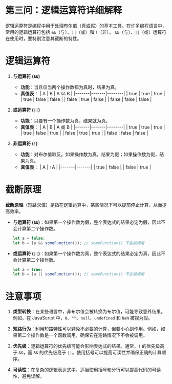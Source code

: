 # 第三问：逻辑运算符详细解释

逻辑运算符是编程中用于处理布尔值（真或假）的基本工具。在许多编程语言中，常用的逻辑运算符包括 `&&`（与）、`||`（或）和 `!`（非）。 `&&`（与）、`||`（或）运算符在使用时，要特别注意其截断的特性。

# 逻辑运算符

1. **与运算符 (`&&`)**
   - **功能**：当且仅当两个操作数都为真时，结果为真。
   - **真值表**：
     | A     | B     | A `&&` B |
     |-------|-------|--------|
     | true  | true  | true   |
     | true  | false | false  |
     | false | true  | false  |
     | false | false | false  |

2. **或运算符 (`||`)**
   - **功能**：只要有一个操作数为真，结果就为真。
   - **真值表**：
     | A     | B     |  A 或 B |
     |-------|-------|--------|
     | true  | true  | true   |
     | true  | false | true   |
     | false | true  | true   |
     | false | false | false  |

3. **非运算符 (`!`)**
   - **功能**：对布尔值取反。如果操作数为真，结果为假；如果操作数为假，结果为真。
   - **真值表**：
     | A     | `!`A    |
     |-------|-------|
     | true  | false |
     | false | true  |

# 截断原理

**截断原理**（短路求值）是指在逻辑运算中，某些情况下可以提前停止计算，从而提高效率。

- **与运算符 (`&&`)**：如果第一个操作数为假，整个表达式的结果必定为假，因此不会计算第二个操作数。
  ```javascript
  let a = false;
  let b = (a && someFunction()); // someFunction() 不会被调用
  ```

- **或运算符 (`||`)**：如果第一个操作数为真，整个表达式的结果必定为真，因此不会计算第二个操作数。
  ```javascript
  let a = true;
  let b = (a || someFunction()); // someFunction() 不会被调用
  ```

# 注意事项

1. **类型转换**：在某些语言中，非布尔值会被转换为布尔值，可能导致意外结果。例如，在 JavaScript 中，`0`、`""`、`null`、`undefined` 和 `NaN` 被视为假。
   
2. **短路行为**：利用短路特性可以避免不必要的计算，但要小心副作用。例如，如果第二个操作数是一个函数调用，确保它在短路情况下不会被调用。

3. **优先级**：逻辑运算符的优先级可能会影响表达式的结果。通常，`!` 的优先级高于 `&&`，而 `&&` 的优先级高于 `||`。使用括号可以提高可读性并确保正确的计算顺序。

4. **可读性**：在复杂的逻辑表达式中，适当使用括号和分行可以提高代码的可读性，避免误解。
